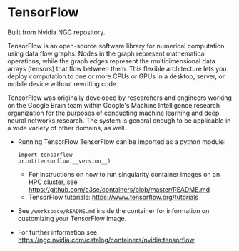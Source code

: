 # TensorFlow

Built from Nvidia NGC repository.

TensorFlow is an open-source software library for numerical computation using data flow graphs. Nodes in the graph represent mathematical operations, while the graph edges represent the multidimensional data arrays (tensors) that flow between them. This flexible architecture lets you deploy computation to one or more CPUs or GPUs in a desktop, server, or mobile device without rewriting code.

TensorFlow was originally developed by researchers and engineers working on the Google Brain team within Google's Machine Intelligence research organization for the purposes of conducting machine learning and deep neural networks research. The system is general enough to be applicable in a wide variety of other domains, as well.

* Running TensorFlow
    TensorFlow can be imported as a python module:
    ```
    import tensorflow
    print(tensorflow.__version__)
    ```
    * For instructions on how to run singularity container images on an HPC cluster, see <https://github.com/c3se/containers/blob/master/README.md>
    * TensorFlow tutorials: <https://www.tensorflow.org/tutorials>
    
* See `/workspace/README.md` inside the container for information on customizing your TensorFlow image.

* For further information see: <https://ngc.nvidia.com/catalog/containers/nvidia:tensorflow>